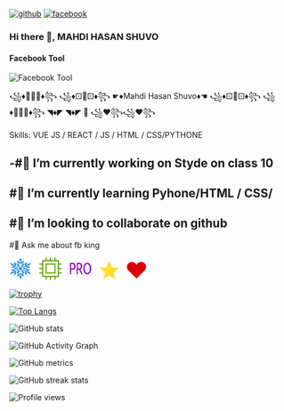 [<img src='https://cdn.jsdelivr.net/npm/simple-icons@3.0.1/icons/github.svg' alt='github' height='40'>](https://github.com/https://github.com/Shuvo-BBHH/Shuvo-BBHH/)  [<img src='https://cdn.jsdelivr.net/npm/simple-icons@3.0.1/icons/facebook.svg' alt='facebook' height='40'>](https://www.facebook.com/Account.766) 

### Hi there 👋, MAHDI HASAN SHUVO
#### Facebook Tool 
![Facebook Tool ](https://scontent.fdac1-1.fna.fbcdn.net/v/t39.30808-6/272687253_2541397805995234_6592263027657807859_n.jpg?_nc_cat=100&ccb=1-5&_nc_sid=e3f864&_nc_eui2=AeFLgT5GfXI_9xZoaF7pA9rklY4QYk-QdD2VjhBiT5B0PVQ8_dn68qDZ18iT1F1kJK9B5lxZYj6cXtw7Q6IXF-VY&_nc_ohc=a3ys0Pae2lMAX_EdanE&_nc_zt=23&_nc_ht=scontent.fdac1-1.fna&oh=00_AT-RUx_eTIbcQAGF9evOPlwyMZGDf-CH1juaxoZ15lSb7Q&oe=61FC1C62)

꧁♦💠🔷💠♦꧂
꧁♦⚀🔷⚀♦꧂
☛♦Mahdi Hasan Shuvo♦☚
꧁♦⚀🔷⚀♦꧂
꧁♦💠🔷💠♦꧂
◥♦◤
◥♦◤
💙
꧁❤꧂꧁❤꧂


Skills: VUE JS / REACT / JS / HTML / CSS/PYTHONE

-#🔭 I’m currently working on Styde on class 10 
-
#🌱 I’m currently learning Pyhone/HTML / CSS/ 
-
#👯 I’m looking to collaborate on github 
-
#💬 Ask me about fb king 


 

<a href='https://archiveprogram.github.com/'><img src='https://raw.githubusercontent.com/acervenky/animated-github-badges/master/assets/acbadge.gif' width='40' height='40'></a> <a href='https://docs.github.com/en/developers'><img src='https://raw.githubusercontent.com/acervenky/animated-github-badges/master/assets/devbadge.gif' width='40' height='40'></a> <a href='https://github.com/pricing'><img src='https://raw.githubusercontent.com/acervenky/animated-github-badges/master/assets/pro.gif' width='40' height='40'></a> <a href='https://stars.github.com/'><img src='https://raw.githubusercontent.com/acervenky/animated-github-badges/master/assets/starbadge.gif' width='35' height='35'></a> <a href='https://docs.github.com/en/github/supporting-the-open-source-community-with-github-sponsors'><img src='https://raw.githubusercontent.com/acervenky/animated-github-badges/master/assets/sponsorbadge.gif' width='35' height='35'></a> 

[![trophy](https://github-profile-trophy.vercel.app/?username=https://github.com/Shuvo-BBHH/Shuvo-BBHH/)](https://github.com/ryo-ma/github-profile-trophy)

[![Top Langs](https://github-readme-stats.vercel.app/api/top-langs/?username=https://github.com/Shuvo-BBHH/Shuvo-BBHH/)](https://github.com/anuraghazra/github-readme-stats)

![GitHub stats](https://github-readme-stats.vercel.app/api?username=https://github.com/Shuvo-BBHH/Shuvo-BBHH/&show_icons=true&count_private=true)  

![GitHub Activity Graph](https://activity-graph.herokuapp.com/graph?username=https://github.com/Shuvo-BBHH/Shuvo-BBHH/)  

![GitHub metrics](https://metrics.lecoq.io/https://github.com/Shuvo-BBHH/Shuvo-BBHH/)  

![GitHub streak stats](https://github-readme-streak-stats.herokuapp.com/?user=https://github.com/Shuvo-BBHH/Shuvo-BBHH/)  

![Profile views](https://gpvc.arturio.dev/https://github.com/Shuvo-BBHH/Shuvo-BBHH/)  
